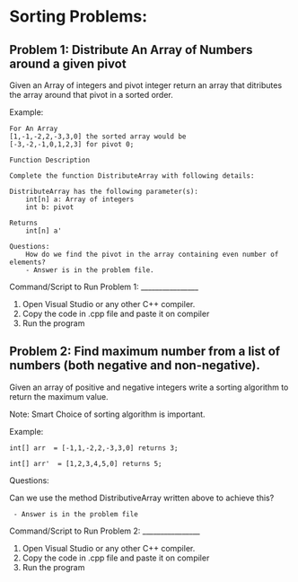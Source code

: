 # Sorting Problems:

## Problem 1: Distribute An Array of Numbers around a given pivot
Given an Array of integers and pivot integer return an array
that ditributes the array around that pivot in a sorted order.

Example:

    For An Array
    [1,-1,-2,2,-3,3,0] the sorted array would be
    [-3,-2,-1,0,1,2,3] for pivot 0;

    Function Description

    Complete the function DistributeArray with following details:

    DistributeArray has the following parameter(s):
        int[n] a: Array of integers
        int b: pivot

    Returns
        int[n] a'

    Questions:
        How do we find the pivot in the array containing even number of elements?
        - Answer is in the problem file.


Command/Script to Run Problem 1: ________________ 
1. Open Visual Studio or any other C++ compiler.
2. Copy the code in .cpp file and paste it on compiler
3. Run the program 


## Problem 2: Find maximum number from a list of numbers (both negative and non-negative).
Given an array of positive and negative integers write a
sorting algorithm to return the maximum value.

Note: Smart Choice of sorting algorithm is important.

Example:

    int[] arr  = [-1,1,-2,2,-3,3,0] returns 3;

    int[] arr'  = [1,2,3,4,5,0] returns 5;

Questions:

   Can we use the method DistributiveArray written above to achieve this?
   
     - Answer is in the problem file

Command/Script to Run Problem 2: ________________ 
1. Open Visual Studio or any other C++ compiler.
2. Copy the code in .cpp file and paste it on compiler
3. Run the program 
